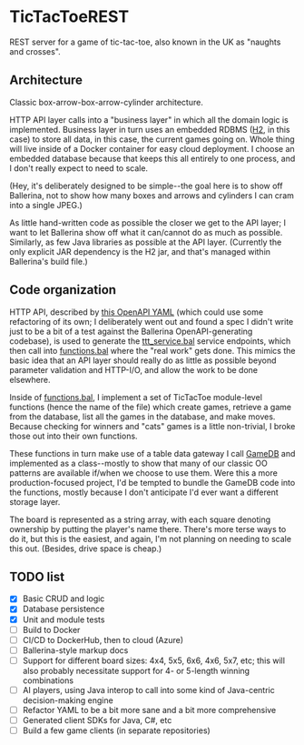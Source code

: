 # TicTacToeREST
REST server for a game of tic-tac-toe, also known in the UK as "naughts and crosses".

## Architecture
Classic box-arrow-box-arrow-cylinder architecture.

HTTP API layer calls into a "business layer" in which all the domain logic is implemented. Business layer in turn uses an embedded RDBMS ([H2](https://www.h2database.com), in this case) to store all data, in this case, the current games going on. Whole thing will live inside of a Docker container for easy cloud deployment. I choose an embedded database because that keeps this all entirely to one process, and I don't really expect to need to scale.

(Hey, it's deliberately designed to be simple--the goal here is to show off Ballerina, not to show how many boxes and arrows and cylinders I can cram into a single JPEG.)

As little hand-written code as possible the closer we get to the API layer; I want to let Ballerina show off what it can/cannot do as much as possible. Similarly, as few Java libraries as possible at the API layer. (Currently the only explicit JAR dependency is the H2 jar, and that's managed within Ballerina's build file.)

## Code organization
HTTP API, described by [this OpenAPI YAML](./ttt.yaml) (which could use some refactoring of its own; I deliberately went out and found a spec I didn't write just to be a bit of a test against the Ballerina OpenAPI-generating codebase), is used to generate the [ttt_service.bal](./server/ttt_service.bal) service endpoints, which then call into [functions.bal](./server/functions.bal) where the "real work" gets done. This mimics the basic idea that an API layer should really do as little as possible beyond parameter validation and HTTP-I/O, and allow the work to be done elsewhere.

Inside of [functions.bal](./server/functions.bal), I implement a set of TicTacToe module-level functions (hence the name of the file) which create games, retrieve a game from the database, list all the games in the database, and make moves. Because checking for winners and "cats" games is a little non-trivial, I broke those out into their own functions.

These functions in turn make use of a table data gateway I call [GameDB](./server/gamedb.bal) and implemented as a class--mostly to show that many of our classic OO patterns are available if/when we choose to use them. Were this a more production-focused project, I'd be tempted to bundle the GameDB code into the functions, mostly because I don't anticipate I'd ever want a different storage layer.

The board is represented as a string array, with each square denoting ownership by putting the player's name there. There's more terse ways to do it, but this is the easiest, and again, I'm not planning on needing to scale this out. (Besides, drive space is cheap.)

## TODO list

* [X] Basic CRUD and logic
* [X] Database persistence
* [X] Unit and module tests
* [ ] Build to Docker
* [ ] CI/CD to DockerHub, then to cloud (Azure)
* [ ] Ballerina-style markup docs
* [ ] Support for different board sizes: 4x4, 5x5, 6x6, 4x6, 5x7, etc; this will also probably necessitate support for 4- or 5-length winning combinations
* [ ] AI players, using Java interop to call into some kind of Java-centric decision-making engine
* [ ] Refactor YAML to be a bit more sane and a bit more comprehensive
* [ ] Generated client SDKs for Java, C#, etc
* [ ] Build a few game clients (in separate repositories)
